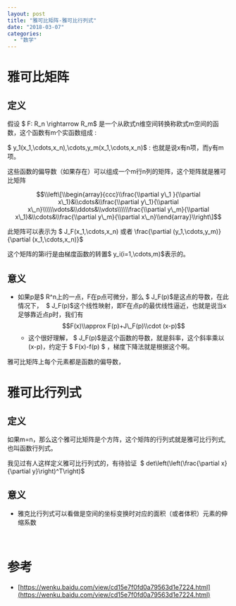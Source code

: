 ```yaml
---
layout: post
title: "雅可比矩阵-雅可比行列式"
date: "2018-03-07"
categories: 
  - "数学"
---
```


# 雅可比矩阵

## 定义

假设 $ F: R\_n \\rightarrow R\_m$ 是一个从欧式n维空间转换称欧式m空间的函数，这个函数有m个实函数组成 :

$ y\_1(x\_1,\\cdots,x\_n),\\cdots,y\_m(x\_1,\\cdots,x\_n)$ : 也就是说x有n项，而y有m项。

这些函数的偏导数（如果存在）可以组成一个m行n列的矩阵，这个矩阵就是雅可比矩阵

$$\\left\[\\begin{array}{ccc}\\frac{\\partial y\_1 }{\\partial x\_1}&\\cdots&\\frac{\\partial y\_1}{\\partial x\_n}\\\\\\vdots&\\ddots&\\vdots\\\\\\frac{\\partial y\_m}{\\partial x\_1}&\\cdots&\\frac{\\partial y\_m}{\\partial x\_n}\\end{array}\\right\]$$

此矩阵可以表示为 $ J\_F(x\_1,\\cdots,x\_n) 或者 \\frac{\\partial (y\_1,\\cdots,y\_m)}{\\partial (x\_1,\\cdots,x\_n)}$

这个矩阵的第i行是由梯度函数的转置$ y\_i(i=1,\\cdots,m)$表示的。

## 意义

- 如果p是$ R^n上的一点，F在p点可微分，那么 $ J\_F(p)$是这点的导数，在此情况下，  $ J\_F(p)$这个线性映射，即F在点p的最优线性逼近，也就是说当x足够靠近点p时，我们有 $$F(x)\\approx F(p)+J\_F(p)\\cdot (x-p)$$
    - 这个很好理解， $ J\_F(p)$是这个函数的导数，就是斜率，这个斜率乘以 (x-p)，约定于 $ F(x)-f(p) $ ，梯度下降法就是根据这个啊。

雅可比矩阵上每个元素都是函数的偏导数，

# 雅可比行列式

## 定义

如果m=n，那么这个雅可比矩阵是个方阵，这个矩阵的行列式就是雅可比行列式,也叫函数行列式。

我见过有人这样定义雅可比行列式的，有待验证  $ det\\left(\\left(\\frac{\\partial x}{\\partial y}\\right)^T\\right)$

## 意义

- 雅克比行列式可以看做是空间的坐标变换时对应的面积（或者体积）元素的伸缩系数

 

# 参考

- [https://wenku.baidu.com/view/cd15e7f0fd0a79563d1e7224.html](https://wenku.baidu.com/view/cd15e7f0fd0a79563d1e7224.html)
